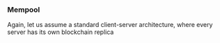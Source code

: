 ### Mempool

Again, let us assume a standard client-server architecture, where every server has its own blockchain replica
<!--stackedit_data:
eyJoaXN0b3J5IjpbLTEwNDU4NTQxNzUsLTgxODkzMTc5M119
-->
